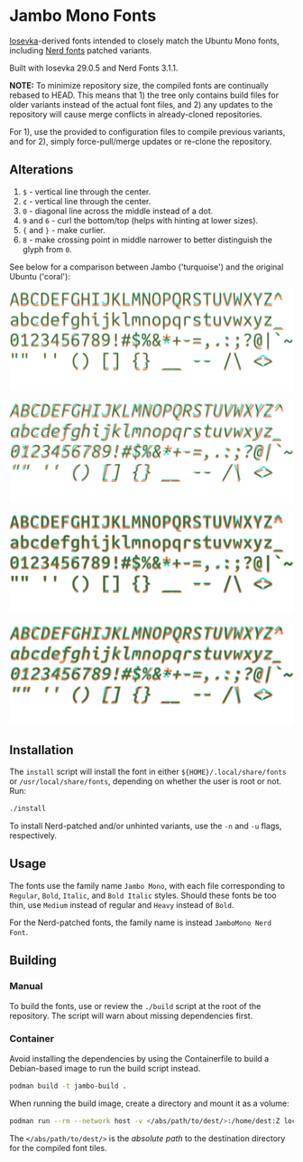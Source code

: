 # Jambo Mono Fonts

[Iosevka](https://github.com/be5invis/Iosevka)-derived fonts intended to closely
match the Ubuntu Mono fonts, including
[Nerd fonts](https://github.com/ryanoasis/nerd-fonts) patched variants.

Built with Iosevka 29.0.5 and Nerd Fonts 3.1.1.

**NOTE:** To minimize repository size, the compiled fonts are continually
rebased to HEAD. This means that 1) the tree only contains build files for older
variants instead of the actual font files, and 2) any updates to the repository
will cause merge conflicts in already-cloned repositories.

For 1), use the provided to configuration files to compile previous variants,
and for 2), simply force-pull/merge updates or re-clone the repository.

## Alterations

1. `$` - vertical line through the center.
2. `¢` - vertical line through the center.
3. `0` - diagonal line across the middle instead of a dot.
4. `9` and `6` - curl the bottom/top (helps with hinting at lower sizes).
5. `{` and `}` - make curlier.
6. `8` - make crossing point in middle narrower to better distinguish the glyph
   from `0`.

See below for a comparison between Jambo ('turquoise') and the original Ubuntu
('coral'):

![Regular](assets/comparison-R.png)

![Italic](assets/comparison-RI.png)

![Bold](assets/comparison-B.png)

![Bold Italic](assets/comparison-BI.png)

## Installation

The `install` script will install the font in either
`${HOME}/.local/share/fonts` or `/usr/local/share/fonts`, depending on whether
the user is root or not. Run:

```bash
./install
```

To install Nerd-patched and/or unhinted variants, use the `-n` and `-u` flags,
respectively.

## Usage

The fonts use the family name `Jambo Mono`, with each file corresponding to
`Regular`, `Bold`, `Italic`, and `Bold Italic` styles. Should these fonts be too
thin, use `Medium` instead of regular and `Heavy` instead of `Bold`.

For the Nerd-patched fonts, the family name is instead `JamboMono Nerd Font`.

## Building

### Manual

To build the fonts, use or review the `./build` script at the root of the
repository. The script will warn about missing dependencies first.

### Container

Avoid installing the dependencies by using the Containerfile to build a
Debian-based image to run the build script instead.

```sh
podman build -t jambo-build .
```

When running the build image, create a directory and mount it as a volume:

```sh
podman run --rm --network host -v </abs/path/to/dest/>:/home/dest:Z localhost/jambo-build:latest
```

The `</abs/path/to/dest/>` is the _absolute path_ to the destination directory
for the compiled font tiles.
